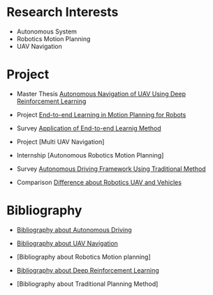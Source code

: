 # Research Interests

*   Autonomous System
*   Robotics Motion Planning
*   UAV Navigation

# Project

* Master Thesis [Autonomous Navigation of UAV Using Deep Reinforcement Learning](https://github.com/benchun123/phd/blob/master/P1_Autonomous%20Navigation%20of%20UAV%20Using%20Deep%20Reinforcement%20Learning.pdf)
* Project [End-to-end Learning in Motion Planning for Robots](https://github.com/benchun123/phd/blob/master/P2_End-to-end%20Learning%20in%20Motion%20Planning%20for%20Robots.pdf)
* Survey [Application of End-to-end Learnig Method](https://github.com/benchun123/phd/blob/master/P3_Application%20of%20End-to-End%20Learning.pdf)

* Project [Multi UAV Navigation]
* Internship [Autonomous Robotics Motion Planning]
* Survey [Autonomous Driving Framework Using Traditional Method](https://github.com/benchun123/phd/blob/master/P6_Autonomous%20Driving%20%20Framework%20Using%20Traditional%20Method.pdf)

* Comparison [Difference about Robotics UAV and Vehicles](https://github.com/benchun123/phd/blob/master/P7_Difference%20between%20Robot%20UAV%20and%20Vehicles.pdf)

# Bibliography

* [Bibliography about Autonomous Driving](https://github.com/benchun123/phd/blob/master/Bibliography%20about%20Autonomous%20Driving.md)
* [Bibliography about UAV Navigation](https://github.com/benchun123/phd/blob/master/Bibliography%20about%20UAV%20Navigation.md)
* [Bibliography about Robotics Motion planning]

* [Bibliography about Deep Reinforcement Learning](https://github.com/benchun123/phd/blob/master/Bibliography%20about%20Deep%20Reinforcement%20Learning.md)
* [Bibliography about Traditional Planning Method]

